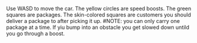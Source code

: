 Use WASD to move the car.
The yellow circles are speed boosts.
The green squares are packages.
The skin-colored squares are customers you should deliver a package to after picking it up.
 #NOTE: you can only carry one package at a time.
If yiu bump into an obstacle you get slowed down untild you go through a boost.
